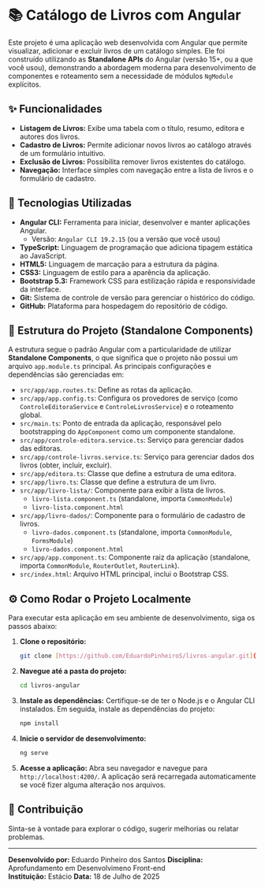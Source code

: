 # 📚 Catálogo de Livros com Angular

Este projeto é uma aplicação web desenvolvida com Angular que permite visualizar, adicionar e excluir livros de um catálogo simples. Ele foi construído utilizando as **Standalone APIs** do Angular (versão 15+, ou a que você usou), demonstrando a abordagem moderna para desenvolvimento de componentes e roteamento sem a necessidade de módulos `NgModule` explícitos.

## ✨ Funcionalidades

* **Listagem de Livros:** Exibe uma tabela com o título, resumo, editora e autores dos livros.
* **Cadastro de Livros:** Permite adicionar novos livros ao catálogo através de um formulário intuitivo.
* **Exclusão de Livros:** Possibilita remover livros existentes do catálogo.
* **Navegação:** Interface simples com navegação entre a lista de livros e o formulário de cadastro.

## 🚀 Tecnologias Utilizadas

* **Angular CLI:** Ferramenta para iniciar, desenvolver e manter aplicações Angular.
    * Versão: `Angular CLI 19.2.15` (ou a versão que você usou)
* **TypeScript:** Linguagem de programação que adiciona tipagem estática ao JavaScript.
* **HTML5:** Linguagem de marcação para a estrutura da página.
* **CSS3:** Linguagem de estilo para a aparência da aplicação.
* **Bootstrap 5.3:** Framework CSS para estilização rápida e responsividade da interface.
* **Git:** Sistema de controle de versão para gerenciar o histórico do código.
* **GitHub:** Plataforma para hospedagem do repositório de código.

## 📂 Estrutura do Projeto (Standalone Components)

A estrutura segue o padrão Angular com a particularidade de utilizar **Standalone Components**, o que significa que o projeto não possui um arquivo `app.module.ts` principal. As principais configurações e dependências são gerenciadas em:

* `src/app/app.routes.ts`: Define as rotas da aplicação.
* `src/app/app.config.ts`: Configura os provedores de serviço (como `ControleEditoraService` e `ControleLivrosService`) e o roteamento global.
* `src/main.ts`: Ponto de entrada da aplicação, responsável pelo bootstrapping do `AppComponent` como um componente standalone.
* `src/app/controle-editora.service.ts`: Serviço para gerenciar dados das editoras.
* `src/app/controle-livros.service.ts`: Serviço para gerenciar dados dos livros (obter, incluir, excluir).
* `src/app/editora.ts`: Classe que define a estrutura de uma editora.
* `src/app/livro.ts`: Classe que define a estrutura de um livro.
* `src/app/livro-lista/`: Componente para exibir a lista de livros.
    * `livro-lista.component.ts` (standalone, importa `CommonModule`)
    * `livro-lista.component.html`
* `src/app/livro-dados/`: Componente para o formulário de cadastro de livros.
    * `livro-dados.component.ts` (standalone, importa `CommonModule`, `FormsModule`)
    * `livro-dados.component.html`
* `src/app/app.component.ts`: Componente raiz da aplicação (standalone, importa `CommonModule`, `RouterOutlet`, `RouterLink`).
* `src/index.html`: Arquivo HTML principal, inclui o Bootstrap CSS.

## ⚙️ Como Rodar o Projeto Localmente

Para executar esta aplicação em seu ambiente de desenvolvimento, siga os passos abaixo:

1.  **Clone o repositório:**
    ```bash
    git clone [https://github.com/EduardoPinheiroS/livros-angular.git](https://github.com/EduardoPinheiroS/livros-angular.git)
    ```
2.  **Navegue até a pasta do projeto:**
    ```bash
    cd livros-angular
    ```
3.  **Instale as dependências:**
    Certifique-se de ter o Node.js e o Angular CLI instalados. Em seguida, instale as dependências do projeto:
    ```bash
    npm install
    ```
4.  **Inicie o servidor de desenvolvimento:**
    ```bash
    ng serve
    ```
5.  **Acesse a aplicação:**
    Abra seu navegador e navegue para `http://localhost:4200/`. A aplicação será recarregada automaticamente se você fizer alguma alteração nos arquivos.

## 🤝 Contribuição

Sinta-se à vontade para explorar o código, sugerir melhorias ou relatar problemas.

---

**Desenvolvido por:** Eduardo Pinheiro dos Santos
**Disciplina:** Aprofundamento em Desenvolvimeno Front-end	
**Instituição:** Estácio
**Data:** 18 de Julho de 2025 
